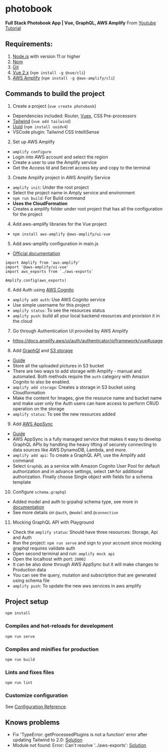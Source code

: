 # photobook
**Full Stack Photobook App | Vue, GraphQL, AWS Amplify**
From [Youtube Tutorial](https://www.youtube.com/watch?v=w0p7ywfHesw)

## Requirements:
1. [Node.js](https://nodejs.org/en/) with version 11 or higher
2. [Npm](https://www.npmjs.com/)
3. [Git](https://git-scm.com/)
4. [Vue 2.x](https://vuejs.org/) (`npm install -g @vue/cli`)
5. [AWS Amplify](https://aws.amazon.com/amplify/) (`npm install -g @aws-amplify/cli`)

## Commands to build the project
1. Create a project (`vue create photobook`)
  - Dependencies included: Router, [Vuex](https://vuex.vuejs.org/), CSS Pre-processors
  - [Tailwind](https://tailwindcss.com/) (`vue add tailwind`)
  - [Uuid](https://www.npmjs.com/package/uuid) (`npm install uuidv4`)
  - VSCode plugin: Tailwind CSS IntelliSense
2. Set up AWS Amplify 
  - `amplify configure`
  - Login into AWS account and select the region
  - Create a user to use the Amplify service
  - Get the Access Id and Secret access key and copy to the terminal
3. Create Amplify project in AWS Amplify Service
  - `amplify init`: Under the root project
  - Select the project name in Amply service and environment 
  - `npm run build`: For Build command  
  - **Uses the CloudFormation**
  - Creates a amplify folder under root project that has all the configuration for the project
4. Add aws-amplify libraries for the Vue project
  - `npm install aws-amplify @aws-amplify/ui-vue`
5. Add aws-amplify configuration in main.js
  - [Official documentation](https://docs.amplify.aws/start/q/integration/vue)
  ```
  import Amplify from 'aws-amplify'
  import '@aws-amplify/ui-vue'
  import aws_exports from `./aws-exports`

  Amplify.config(aws_exports)
  ```
6. Add Auth using [AWS Cognito](https://aws.amazon.com/cognito/)
  - `amplify add auth`: Use AWS Cognito service
  - Use simple username for this project
  - `amplify status`: To see the resources status
  - `amplify push`: build all your local backend resources and provision it in the cloud
7. Go through Authentication UI provided by AWS Amplify
  - https://docs.amplify.aws/ui/auth/authenticator/q/framework/vue#usage
8. Add [GraphQl](https://aws.amazon.com/graphql/) and [S3 storage](https://aws.amazon.com/s3/)
  - [Guide](https://docs.amplify.aws/lib/storage/getting-started/q/platform/js)
  - Store all the uploaded pictures in S3 bucket
  - There are two ways to add storage with Amplify - manual and automated. Both methods require the `auth` category with Amazon Cognito to also be enabled.
  - `amplify add storage`: Creates a storage in S3 bucket using Cloudformation
  - Make the content for Images, give the resource name and bucket name and make user only the Auth users can have access to perform CRUD operation on the storage
  - `amplify status`: To see the new resources added 
9. Add [AWS AppSync](https://aws.amazon.com/appsync/)
  - [Guide](https://docs.amplify.aws/lib/graphqlapi/getting-started/q/platform/js)
  - AWS AppSync is a fully managed service that makes it easy to develop GraphQL APIs by handling the heavy lifting of securely connecting to data sources like AWS DynamoDB, Lambda, and more. 
  - `amplify add api`: To create a GraphQL API, use the Amplify add command
  - Select `GraphQL` as a service with Amazon Cognito User Pool for default authorization and in advance settings, select `IAM` for additional authorization. FInally choose Single object with fields for a schema template
10. Configure `schema.graphql`
  - Added model and auth to grpahql schema type, see more in [documentation](https://docs.aws.amazon.com/appsync/latest/devguide/designing-your-schema.html) 
  - See more details on `@auth`, `@model` and `@connection`
11. Mocking GraphQL API with Playground
  - Check the `amplify status`: Should have three resources: Storage, Api and Auth
  - Run the project: `npm run serve` and sign to your account since mocking graphql requires validate auth
  - Open second terminal and run: `amplify mock api`
  - Open the localhost with port: `20002`
  - It can be also done through AWS AppSync but it will make changes to Production data
  - You can see the query, mutation and subscription that are generated using schema file
  - `amplify push`: To update the new aws services in aws amplify

## Project setup
```
npm install
```

### Compiles and hot-reloads for development
```
npm run serve
```

### Compiles and minifies for production
```
npm run build
```

### Lints and fixes files
```
npm run lint
```

### Customize configuration
See [Configuration Reference](https://cli.vuejs.org/config/).


## Knows problems 
- Fix 'TypeError: getProcessedPlugins is not a function' error after updating Tailwind to 2.0: [Solution](https://bubalubs.io/updating-tailwind-to-v2-0/)
- Module not found: Error: Can't resolve '../aws-exports': [Solution](https://stackoverflow.com/questions/60154820/module-not-found-error-cant-resolve-aws-exports-react-native-expo-web)